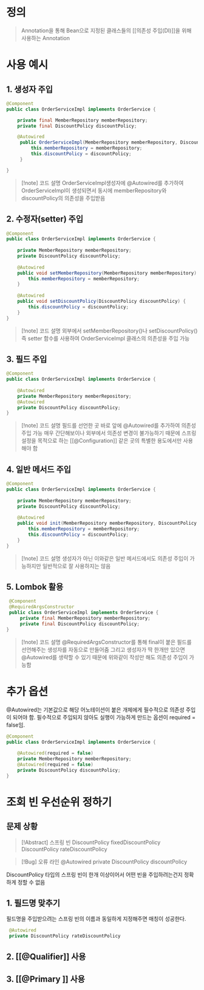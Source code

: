 # 정의

> Annotation을 통해 Bean으로 지정된 클래스들의 [[의존성 주입(DI)]]을 위해 사용하는 Annotation

# 사용 예시 
## 1. 생성자 주입
```java
@Component
public class OrderServiceImpl implements OrderService {

	private final MemberRepository memberRepository;
	private final DiscountPolicy discountPolicy;

	@Autowired
     public OrderServiceImpl(MemberRepository memberRepository, DiscountPolicy discountPolicy) {
         this.memberRepository = memberRepository;
         this.discountPolicy = discountPolicy;
     }

}
```
>[!note] 코드 설명
> OrderServiceImpl생성자에 @Autowired를 추가하여 OrderServiceImpl이 생성되면서 동시에 memberRepository와 discountPolicy의 의존성을 주입받음
## 2. 수정자(setter) 주입
```java
@Component
public class OrderServiceImpl implements OrderService {
	
    private MemberRepository memberRepository;
    private DiscountPolicy discountPolicy;
    
	@Autowired
	public void setMemberRepository(MemberRepository memberRepository) {
        this.memberRepository = memberRepository;
	}
	
    @Autowired    
    public void setDiscountPolicy(DiscountPolicy discountPolicy) {
        this.discountPolicy = discountPolicy;
    }
}
```
>[!note] 코드 설명
>외부에서 setMemberRepository()나 setDiscountPolicy() 즉 setter 함수를 사용하여 OrderServiceImpl 클래스의 의존성을 주입 가능
## 3. 필드 주입
```java
@Component
public class OrderServiceImpl implements OrderService {
	
    @Autowired    
    private MemberRepository memberRepository;
    @Autowired
    private DiscountPolicy discountPolicy;
}
```
>[!note] 코드 설명
>필드를 선언한 곳 바로 앞에 @Autowired를 추가하여 의존성 주입 가능
>매우 간단해보이나 외부에서 의존성 변경이 불가능하기 때문에 스프링 설정을 목적으로 하는 [[@Configuration]] 같은 곳의 특별한 용도에서만 사용해야 함
## 4. 일반 메서드 주입
```java
@Component
public class OrderServiceImpl implements OrderService {
	
    private MemberRepository memberRepository;
    private DiscountPolicy discountPolicy;
    
    @Autowired
    public void init(MemberRepository memberRepository, DiscountPolicy discountPolicy) {
        this.memberRepository = memberRepository;
        this.discountPolicy = discountPolicy;
    }
}
```
>[!note] 코드 설명
>생성자가 아닌 이와같은 일반 메서드에서도 의존성 주입이 가능하지만 일반적으로 잘 사용하지는 않음
## 5. Lombok 활용
```java
 @Component
 @RequiredArgsConstructor 
 public class OrderServiceImpl implements OrderService {
	 private final MemberRepository memberRepository;
     private final DiscountPolicy discountPolicy;
}
```
>[!note] 코드 설명
>@RequiredArgsConstructor를 통해 final이 붙은 필드를 선언해주는 생성자를 자동으로 만들어줌
>그리고 생성자가 딱 한개만 있으면 @Autowired를 생략할 수 있기 때문에 위와같이 작성만 해도 의존성 주입이 가능함

# 추가 옵션

@Autowired는 기본값으로 해당 어노테이션이 붙은 개체에게 필수적으로 의존성 주입이 되어야 함.
필수적으로 주입되지 않아도 실행이 가능하게 만드는 옵션이 required = false임.
```java
@Component
public class OrderServiceImpl implements OrderService {
	
    @Autowired(required = false)  
    private MemberRepository memberRepository;
    @Autowired(required = false)  
    private DiscountPolicy discountPolicy;
}
```

# 조회 빈 우선순위 정하기
## 문제 상황
>[!Abstract] 스프링 빈
>DiscountPolicy fixedDiscountPolicy
>DiscountPolicy rateDiscountPolicy

>[!Bug] 오류 라인
>@Autowired
 private DiscountPolicy discountPolicy
 
 DiscountPolicy 타입의 스프링 빈이 한개 이상이어서 어떤 빈을 주입하려는건지 정확하게 정할 수 없음
## 1. 필드명 맞추기
필드명을 주입받으려는 스프링 빈의 이름과 동일하게 지정해주면 매칭이 성공한다.
```java
 @Autowired
 private DiscountPolicy rateDiscountPolicy
```
## 2. [[@Qualifier]] 사용
## 3. [[@Primary ]] 사용